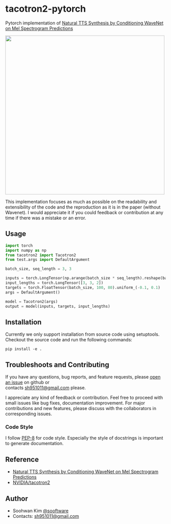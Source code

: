 # tacotron2-pytorch
 
Pytorch implementation of [Natural TTS Synthesis by Conditioning WaveNet on Mel Spectrogram Predictions](https://arxiv.org/abs/1712.05884)    

  
<img src="https://user-images.githubusercontent.com/42150335/94840259-1cfbe900-0453-11eb-8803-cac2ea30b425.png" width=500>
  
This implementation focuses as much as possible on the readability and extensibility of the code and the reproduction as it is in the paper (without Wavenet). I would appreciate it if you could feedback or contribution at any time if there was a mistake or an error.
  
## Usage
```python
import torch
import numpy as np
from tacotron2 import Tacotron2
from test.args import DefaultArgument

batch_size, seq_length = 3, 3

inputs = torch.LongTensor(np.arange(batch_size * seq_length).reshape(batch_size, seq_length))
input_lengths = torch.LongTensor([3, 3, 2])
targets = torch.FloatTensor(batch_size, 100, 80).uniform_(-0.1, 0.1)
args = DefaultArgument()

model = Tacotron2(args)
output = model(inputs, targets, input_lengths)
```
  
## Installation
Currently we only support installation from source code using setuptools. Checkout the source code and run the
following commands:  
```
pip install -e .
```
  
## Troubleshoots and Contributing
If you have any questions, bug reports, and feature requests, please [open an issue](https://github.com/sooftware/tacotron2-pytorch/issues) on github or   
contacts sh951011@gmail.com please.
  
I appreciate any kind of feedback or contribution.  Feel free to proceed with small issues like bug fixes, documentation improvement.  For major contributions and new features, please discuss with the collaborators in corresponding issues.  
  
### Code Style
I follow [PEP-8](https://www.python.org/dev/peps/pep-0008/) for code style. Especially the style of docstrings is important to generate documentation.  
  
## Reference
  
- [Natural TTS Synthesis by Conditioning WaveNet on Mel Spectrogram Predictions](https://arxiv.org/abs/1712.05884)
- [NVIDIA/tacotron2](https://github.com/NVIDIA/tacotron2)    
  
## Author
  
* Soohwan Kim [@sooftware](https://github.com/sooftware)
* Contacts: sh951011@gmail.com
